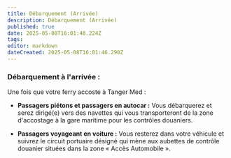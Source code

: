 ```yaml
---
title: Débarquement (Arrivée)
description: Débarquement (Arrivée)
published: true
date: 2025-05-08T16:01:48.224Z
tags: 
editor: markdown
dateCreated: 2025-05-08T16:01:46.290Z
---
```


### Débarquement à l'arrivée :

Une fois que votre ferry accoste à Tanger Med :

  *  **Passagers piétons et passagers en autocar :** Vous débarquerez et serez dirigé\(e\) vers des navettes qui vous transporteront de la zone d'accostage à la gare maritime pour les contrôles douaniers.

  *  **Passagers voyageant en voiture :** Vous resterez dans votre véhicule et suivrez le circuit portuaire désigné qui mène aux aubettes de contrôle douanier situées dans la zone « Accès Automobile ».